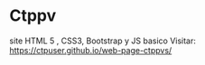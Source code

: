 # Ctppv
 site HTML 5 , CSS3, Bootstrap y JS basico 
Visitar: https://ctpuser.github.io/web-page-ctppvs/
